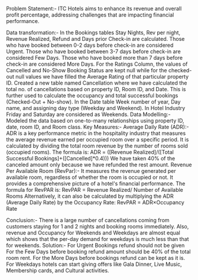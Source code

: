 Problem Statement:- ITC Hotels aims to enhance its revenue and overall profit percentage, addressing challenges that are impacting financial performance.

Data transformation:- 
In the Bookings tables Stay Nights, Rev per night, Revenue Realized, Refund and Days prior Check-in are calculated. 
Those who have booked between 0-2 days before check-in are considered Urgent.
Those who have booked between 3-7 days before check-in are considered Few Days.
Those who have booked more than 7 days before check-in are considered More Days.
For the Ratings Column, the values of Cancelled and No-Show Booking Status are kept null while for the checked-out null values we have filled the Average Rating of that particular property ID.
Created a new table named Cancellation where we have calculated the total no. of cancellations based on property ID, Room ID, and Date. This is further used to calculate the occupancy and total successful bookings (Checked-Out + No-show).
In the Date table Week number of year, Day name, and assigning day type (Weekday and Weekend). In Hotel Industry Friday and Saturday are considered as Weekends.
Data Modelling:- 
Modeled the data based on one-to-many relationships using property ID, date, room ID, and Room class.
Key Measures:-
Average Daily Rate (ADR):- ADR is a key performance metric in the hospitality industry that measures the average revenue earned per occupied room over a specific period. It is calculated by dividing the total room revenue by the number of rooms sold (occupied rooms).
The formula is:
ADR = ([Revenue Realized]/([Total Successful Bookings]+([Cancelled]*0.4)))
We have taken 40% of the canceled amount only because we have refunded the rest amount.
Revenue Per Available Room (RevPar):- It measures the revenue generated per available room, regardless of whether the room is occupied or not. It provides a comprehensive picture of a hotel's financial performance.
The formula for RevPAR is:
RevPAR = Revenue Realized/ Number of Available Rooms
Alternatively, it can also be calculated by multiplying the ADR (Average Daily Rate) by the Occupancy Rate:
RevPAR = ADR×Occupancy Rate

Conclusion:- 
There is a large number of cancellations coming from customers staying for 1 and 2 nights and booking rooms immediately. 
Also, revenue and Occupancy for Weekends and Weekdays are almost equal which shows that the per-day demand for weekdays is much less than that for weekends.
Solution:- 
For Urgent Bookings refund should not be given
For the Few Days before booking refund amount should be 40% of the total room rent.
For the More Days before bookings refund can be kept as it is.
For Weekdays hotels can start giving offers like Gala Dinner, Live Music, Membership cards, and Cultural activities.






